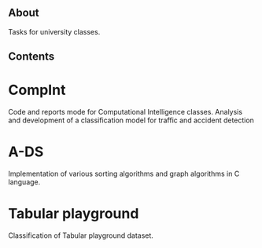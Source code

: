 ## About
Tasks for university classes.

## Contents

# CompInt
Code and reports mode for Computational Intelligence classes.
Analysis and development of a classification model for traffic and accident detection 

# A-DS
Implementation of various sorting algorithms and graph algorithms in C language.

# Tabular playground
Classification of Tabular playground dataset.
